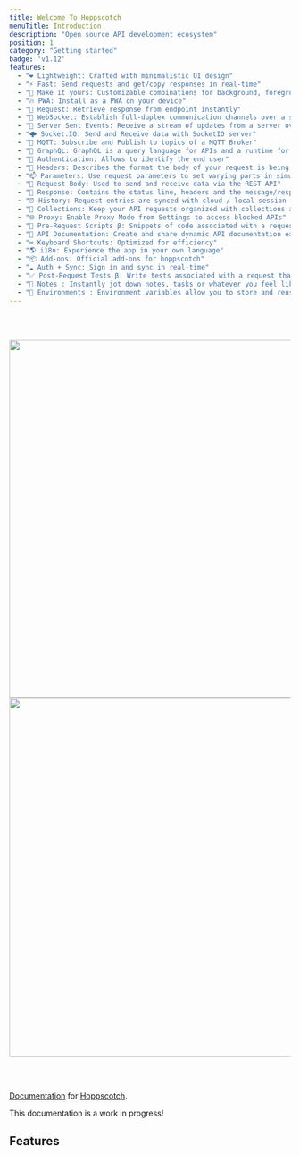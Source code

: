 ```yaml
---
title: Welcome To Hoppscotch
menuTitle: Introduction
description: "Open source API development ecosystem"
position: 1
category: "Getting started"
badge: 'v1.12'
features:
  - "❤️ Lightweight: Crafted with minimalistic UI design"
  - "⚡️ Fast: Send requests and get/copy responses in real-time"
  - "🌈 Make it yours: Customizable combinations for background, foreground and accent colors"
  - "🔥 PWA: Install as a PWA on your device"
  - "🚀 Request: Retrieve response from endpoint instantly"
  - "🔌 WebSocket: Establish full-duplex communication channels over a single TCP connection"
  - "📡 Server Sent Events: Receive a stream of updates from a server over a HTTP connection without resorting to polling"
  - "🌩 Socket.IO: Send and Receive data with SocketIO server"
  - "🦟 MQTT: Subscribe and Publish to topics of a MQTT Broker"
  - "🔮 GraphQL: GraphQL is a query language for APIs and a runtime for fulfilling those queries with your existing data"
  - "🔐 Authentication: Allows to identify the end user"
  - "📢 Headers: Describes the format the body of your request is being sent as"
  - "📫 Parameters: Use request parameters to set varying parts in simulated requests"
  - "📃 Request Body: Used to send and receive data via the REST API"
  - "👋 Response: Contains the status line, headers and the message/response body"
  - "⏰ History: Request entries are synced with cloud / local session storage to restore with a single click"
  - "📁 Collections: Keep your API requests organized with collections and folders. Reuse them with a single click"
  - "🌐 Proxy: Enable Proxy Mode from Settings to access blocked APIs"
  - "📜 Pre-Request Scripts β: Snippets of code associated with a request that are executed before the request is sent"
  - "📄 API Documentation: Create and share dynamic API documentation easily, quickly"
  - "⌨️ Keyboard Shortcuts: Optimized for efficiency"
  - "🌎 i18n: Experience the app in your own language"
  - "📦 Add-ons: Official add-ons for hoppscotch"
  - "☁️ Auth + Sync: Sign in and sync in real-time"
  - "✅ Post-Request Tests β: Write tests associated with a request that are executed after the request response"
  - "📝 Notes : Instantly jot down notes, tasks or whatever you feel like as they come to your mind"
  - "🌱 Environments : Environment variables allow you to store and reuse values in your requests and scripts"
---
```


<br/><br/>

<img src="/preview.png" class="light-img" width="1280" height="640" alt=""/>
<img src="/preview-dark.png" class="dark-img" width="1280" height="640" alt=""/>

<br/><br/>

[Documentation]() for [Hoppscotch](https://hoppscotch.io).

<alert type="success">

This documentation is a work in progress!

</alert>

## Features

<list :items="features"></list>

<br/><br/>
